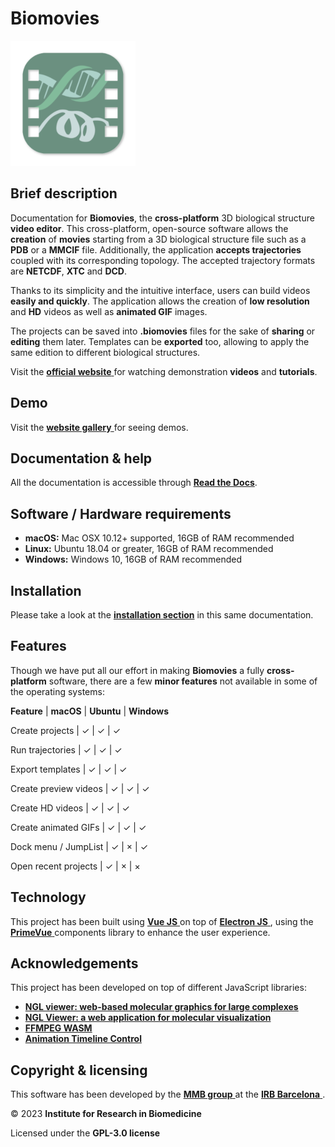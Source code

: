 # Biomovies

![Biomovies logo](_static/logo.png)

## Brief description

Documentation for **Biomovies**, the **cross-platform** 3D biological structure **video editor**. This cross-platform, open-source software allows the **creation** of **movies** starting from a 3D biological structure file such as a **PDB** or a **MMCIF** file. Additionally, the application **accepts trajectories** coupled with its corresponding topology. The accepted trajectory formats are **NETCDF**, **XTC** and **DCD**.

Thanks to its simplicity and the intuitive interface, users can build videos **easily and quickly**. The application allows the creation of **low resolution** and **HD** videos as well as **animated GIF** images.

The projects can be saved into **.biomovies** files for the sake of **sharing** or **editing** them later. Templates can be **exported** too, allowing to apply the same edition to different biological structures.

Visit the [**official website** <i class="fa-solid fa-up-right-from-square" style="font-size: 12px;"></i>](https://gbayarri.github.io/biomovies/) for watching demonstration **videos** and **tutorials**.

## Demo

Visit the [**website gallery** <i class="fa-solid fa-up-right-from-square" style="font-size: 12px;"></i>](https://gbayarri.github.io/biomovies/#gallery) for seeing demos.

## Documentation & help

All the documentation is accessible through [**Read the Docs**](https://biomovies-documentation.readthedocs.io).

## Software / Hardware requirements

* **macOS:** Mac OSX 10.12+ supported, 16GB of RAM recommended
* **Linux:** Ubuntu 18.04 or greater, 16GB of RAM recommended
* **Windows:** Windows 10, 16GB of RAM recommended

## Installation

Please take a look at the [**installation section**](#installation) in this same documentation.

## Features

Though we have put all our effort in making **Biomovies** a fully **cross-platform** software, there are a few **minor features** not available in some of the operating systems:


**Feature** | **macOS** |  **Ubuntu** | **Windows**

Create projects | &#x2713; | &#x2713; | &#x2713;

Run trajectories | &#x2713; | &#x2713; | &#x2713;

Export templates | &#x2713; | &#x2713; | &#x2713;

Create preview videos | &#x2713; | &#x2713; | &#x2713;

Create HD videos | &#x2713; | &#x2713; | &#x2713;

Create animated GIFs | &#x2713; | &#x2713; | &#x2713;

Dock menu / JumpList | &#x2713; | &#xd7; | &#x2713;

Open recent projects | &#x2713; | &#xd7; | &#xd7;

## Technology

This project has been built using [**Vue JS** <i class="fa-solid fa-up-right-from-square" style="font-size: 12px;"></i>](https://vuejs.org/) on top of [**Electron JS** <i class="fa-solid fa-up-right-from-square" style="font-size: 12px;"></i>](https://www.electronjs.org/), using the [**PrimeVue** <i class="fa-solid fa-up-right-from-square" style="font-size: 12px;"></i>](https://primevue.org/)  components library to enhance the user experience.

## Acknowledgements

This project has been developed on top of different JavaScript libraries:

* [**NGL viewer: web-based molecular graphics for large complexes** <i class="fa-solid fa-up-right-from-square" style="font-size: 12px;"></i>](http://dx.doi.org/10.1093/bioinformatics/bty419)
* [**NGL Viewer: a web application for molecular visualization** <i class="fa-solid fa-up-right-from-square" style="font-size: 12px;"></i>](http://dx.doi.org/10.1093/nar/gkv402)
* [**FFMPEG WASM** <i class="fa-solid fa-up-right-from-square" style="font-size: 12px;"></i>](https://ffmpegwasm.netlify.app/)
* [**Animation Timeline Control** <i class="fa-solid fa-up-right-from-square" style="font-size: 12px;"></i>](https://github.com/ievgennaida/animation-timeline-control)

## Copyright & licensing

This software has been developed by the [**MMB group** <i class="fa-solid fa-up-right-from-square" style="font-size: 12px;"></i>](https://mmb.irbbarcelona.org/) at the [**IRB Barcelona** <i class="fa-solid fa-up-right-from-square" style="font-size: 12px;"></i>](https://irbbarcelona.org/).

© 2023 **Institute for Research in Biomedicine**

Licensed under the **GPL-3.0 license**
